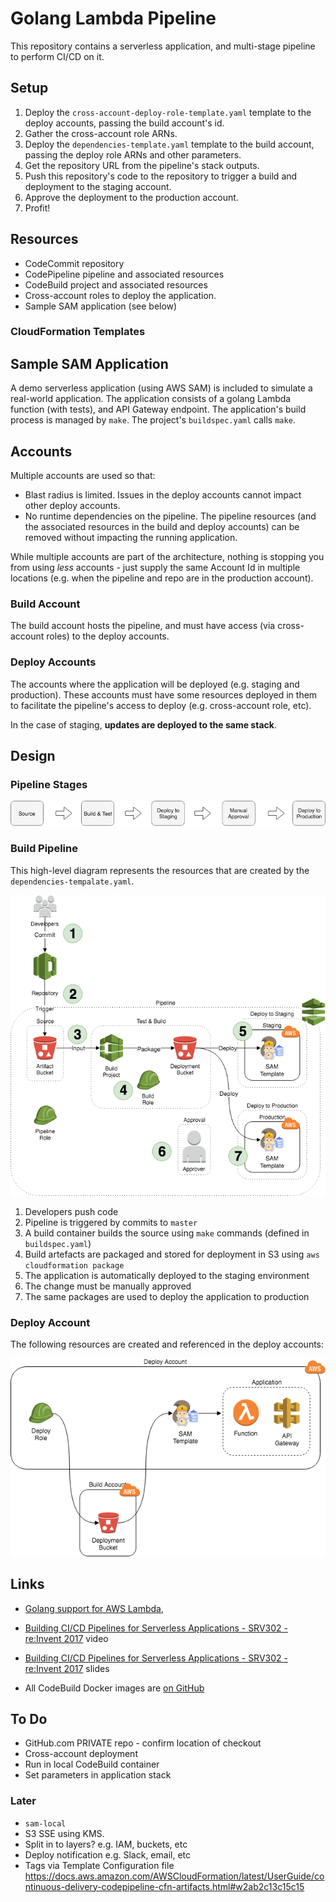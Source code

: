 # Golang Lambda Pipeline

This repository contains a serverless application, and multi-stage pipeline to perform CI/CD on it.

## Setup

1. Deploy the `cross-account-deploy-role-template.yaml` template to the deploy
   accounts, passing the build account's id.
1. Gather the cross-account role ARNs.
1. Deploy the `dependencies-template.yaml` template to the build account,
   passing the deploy role ARNs and other parameters.
1. Get the repository URL from the pipeline's stack outputs.
1. Push this repository's code to the repository to trigger a build and
   deployment to the staging account.
1. Approve the deployment to the production account.
1. Profit!

## Resources

* CodeCommit repository
* CodePipeline pipeline and associated resources
* CodeBuild project and associated resources
* Cross-account roles to deploy the application.
* Sample SAM application (see below)

### CloudFormation Templates

## Sample SAM Application

A demo serverless application (using AWS SAM) is included to simulate a
real-world application.  The application consists of a golang Lambda function
(with tests), and API Gateway endpoint.  The application's build process is
managed by `make`. The project's `buildspec.yaml` calls `make`.

## Accounts

Multiple accounts are used so that:

* Blast radius is limited. Issues in the deploy accounts cannot impact other
  deploy accounts.
* No runtime dependencies on the pipeline. The pipeline resources (and the
  associated resources in the build and deploy accounts) can be removed without
impacting the running application.

While multiple accounts are part of the architecture, nothing is stopping you
from using _less_ accounts - just supply the same Account Id in multiple
locations (e.g. when the pipeline and repo are in the production account).

### Build Account

The build account hosts the pipeline, and must have access (via cross-account
roles) to the deploy accounts.

### Deploy Accounts

The accounts where the application will be deployed (e.g. staging and
production).  These accounts must have some resources deployed in them to
facilitate the pipeline's access to deploy (e.g. cross-account role, etc).

In the case of staging, **updates are deployed to the same stack**.

## Design

### Pipeline Stages

![Pipeline Stages](diagrams/pipeline-stages.png)

### Build Pipeline

This high-level diagram represents the resources that are created by the
`dependencies-tempalate.yaml`.

![Build Resources](diagrams/build-resources.png)

1. Developers push code
1. Pipeline is triggered by commits to `master`
1. A build container builds the source using `make` commands (defined in
   `buildspec.yaml`)
1. Build artefacts are packaged and stored for deployment in S3 using `aws
   cloudformation package`
1. The application is automatically deployed to the staging environment
1. The change must be manually approved
1. The same packages are used to deploy the application to production

### Deploy Account

The following resources are created and referenced in the deploy accounts:

![Deploy Account](diagrams/deploy-account.png)

## Links

* [Golang support for AWS Lambda](https://aws.amazon.com/blogs/compute/announcing-go-support-for-aws-lambda/),

* [Building CI/CD Pipelines for Serverless Applications - SRV302 - re:Invent 2017](https://www.youtube.com/watch?v=dCDZ7HR7dms) video

* [Building CI/CD Pipelines for Serverless Applications - SRV302 - re:Invent 2017](https://www.slideshare.net/AmazonWebServices/building-cicd-pipelines-for-serverless-applications-srv302-reinvent-2017) slides

* All CodeBuild Docker images are [on GitHub](https://github.com/aws/aws-codebuild-docker-images)


## To Do

* GitHub.com PRIVATE repo - confirm location of checkout
* Cross-account deployment
* Run in local CodeBuild container
* Set parameters in application stack

### Later

* `sam-local`
* S3 SSE using KMS.
* Split in to layers? e.g. IAM, buckets, etc
* Deploy notification e.g. Slack, email, etc
* Tags via Template Configuration file
  https://docs.aws.amazon.com/AWSCloudFormation/latest/UserGuide/continuous-delivery-codepipeline-cfn-artifacts.html#w2ab2c13c15c15

